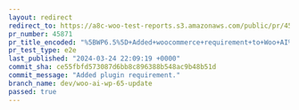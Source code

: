 ```yaml
---
layout: redirect
redirect_to: https://a8c-woo-test-reports.s3.amazonaws.com/public/pr/45871/e2e/index.html
pr_number: 45871
pr_title_encoded: "%5BWP6.5%5D+Added+woocommerce+requirement+to+Woo+AI%27s+header."
pr_test_type: e2e
last_published: "2024-03-24 22:09:19 +0000"
commit_sha: ce55fbfd573087d6bb8c896388b548ac9b48b51d
commit_message: "Added plugin requirement."
branch_name: dev/woo-ai-wp-65-update
passed: true
---
```

